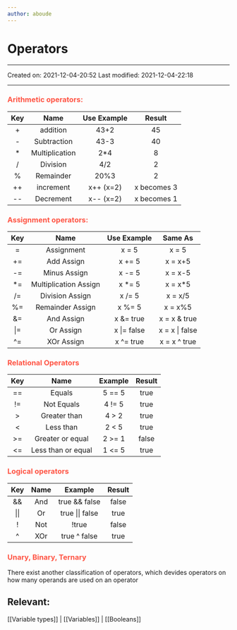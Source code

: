 ```yaml
---
author: aboude
---
```

# Operators
---

Created on: 2021-12-04-20:52
Last modified: 2021-12-04-22:18

---

### <span style="color: #ff5545">Arithmetic operators:</span>
| Key |      Name      | Use Example |   Result    |
|:---:|:--------------:|:-----------:|:-----------:|
|  +  |    addition    |    43+2     |     45      |
|  -  |  Subtraction   |    43-3     |     40      |
|  *  | Multiplication |     2*4     |      8      |
|  /  |    Division    |     4/2     |      2      |
|  %  |   Remainder    |    20%3     |      2      |
| ++  |   increment    |  x++ (x=2)  | x becomes 3 |
| --  |   Decrement    |  x-- (x=2)  | x becomes 1 |

### <span style="color: #ff5545">Assignment operators:</span>
| Key |          Name          | Use Example |    Same As     |
|:---:|:----------------------:|:-----------:|:--------------:|
|  =  |       Assignment       |    x = 5    |     x = 5      |
| +=  |       Add Assign       |   x += 5    |    x = x+5     |
| -=  |      Minus Assign      |   x -= 5    |    x = x-5     |
| *=  | Multiplication  Assign |   x *= 5    |    x = x*5     |
| /=  |    Division Assign     |   x /= 5    |    x = x/5     |
| %=  |    Remainder Assign    |   x %= 5    |    x = x%5     |
| &=  |       And Assign       |  x &= true  |  x = x & true  |
| \|= |       Or Assign        | x \|= false | x = x \| false |
| ^=  |       XOr Assign       |  x ^= true  |  x = x ^ true  |

### <span style="color: #ff5545">Relational Operators</span>
| Key |        Name        | Example | Result |
|:---:|:------------------:|:-------:|:------:|
| ==  |       Equals       | 5 == 5  |  true  |
| !=  |     Not Equals     | 4 != 5  |  true  |
|  >  |    Greater than    |  4 > 2  |  true  |
|  <  |     Less than      |  2 < 5  |  true  |
| >=  |  Greater or equal  | 2 >= 1  | false  |
| <=  | Less than or equal | 1 <= 5  |  true  |
### <span style="color: #ff5545">Logical operators</span>
| Key  | Name |     Example     | Result |
|:----:|:----:|:---------------:|:------:|
|  &&  | And  |  true && false  | false  |
| \|\| |  Or  | true \|\| false |  true  |
|  !   | Not  |      !true      | false  |
|  ^   | XOr  |  true ^ false   |  true  |

### <span style="color: #ff5545;text-transform: capitalize;">Unary, Binary, Ternary</span>

There exist another classification of operators, which devides operators on how many operands are used on an operator

## Relevant:
[[Variable types]] | [[Variables]] | [[Booleans]]